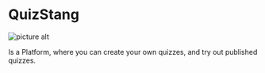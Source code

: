 # QuizStang
![picture alt](https://cdn-icons-png.flaticon.com/512/32/32406.png)

Is a Platform, where you can create your own quizzes, and try out published quizzes.
